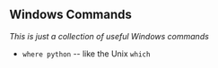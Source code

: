 Windows Commands
----------------

_This is just a collection of useful Windows commands_

* `where python` -- like the Unix `which`
